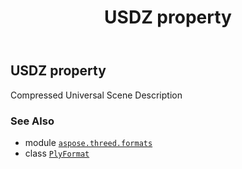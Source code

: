 ﻿---
title: USDZ property
second_title: Aspose.3D for Python via .NET API References
description: 
type: docs
weight: 500
url: /python-net/aspose.threed.formats/plyformat/usdz/
is_root: false
---

## USDZ property


Compressed Universal Scene Description

### See Also
* module [`aspose.threed.formats`](../../)
* class [`PlyFormat`](/3d/python-net/aspose.threed.formats/plyformat)
